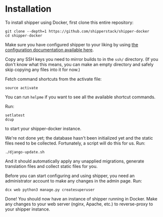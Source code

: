 # Installation

To install shipper using Docker, first clone this entire repository:

```
git clone --depth=1 https://github.com/shipperstack/shipper-docker
cd shipper-docker
```

Make sure you have configured shipper to your liking by using [the configuration documentation available here](Configuration.md).

Copy any SSH keys you need to mirror builds to in the `ssh/` directory. (If you don't know what this means, you can make an empty directory and safely skip copying any files into it for now.)

Fetch command shortcuts from the activate file:

```
source activate
```

You can run `helpme` if you want to see all the available shortcut commands.

Run:

```
setlatest
dcup
```

to start your shipper-docker instance.

We're not done yet; the database hasn't been initialized yet and the static files need to be collected. Fortunately, a script will do this for us. Run:

```
./django-update.sh
```

And it should automatically apply any unapplied migrations, generate translation files and collect static files for you.

Before you can start configuring and using shipper, you need an administrator account to make any changes in the admin page. Run:

```
dcx web python3 manage.py createsuperuser
```

Done! You should now have an instance of shipper running in Docker. Make any changes to your web server (nginx, Apache, etc.) to reverse-proxy to your shipper instance.
